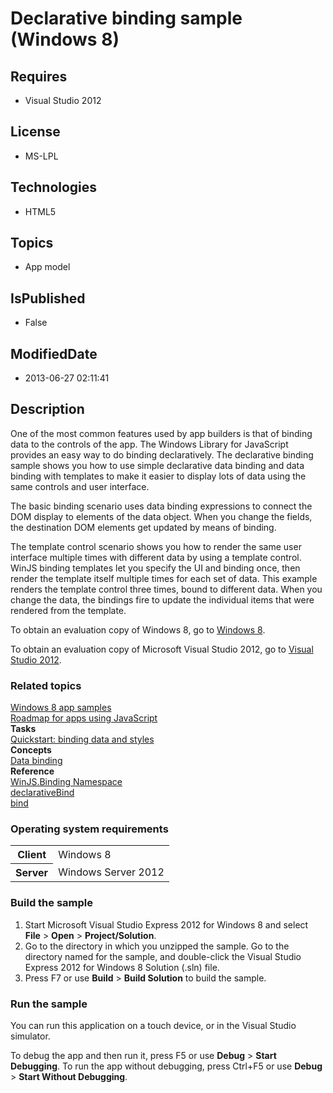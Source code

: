 # Declarative binding sample (Windows 8)
## Requires
* Visual Studio 2012
## License
* MS-LPL
## Technologies
* HTML5
## Topics
* App model
## IsPublished
* False
## ModifiedDate
* 2013-06-27 02:11:41
## Description

<div id="mainSection">
<p></p>
<p>One of the most common features used by app builders is that of binding data to the controls of the app. The Windows Library for JavaScript provides an easy way to do binding declaratively. The declarative binding sample shows you how to use simple declarative
 data binding and data binding with templates to make it easier to display lots of data using the same controls and user interface.</p>
<p>The basic binding scenario uses data binding expressions to connect the DOM display to elements of the data object. When you change the fields, the destination DOM elements get updated by means of binding.</p>
<p>The template control scenario shows you how to render the same user interface multiple times with different data by using a template control. WinJS binding templates let you specify the UI and binding once, then render the template itself multiple times
 for each set of data. This example renders the template control three times, bound to different data. When you change the data, the bindings fire to update the individual items that were rendered from the template.</p>
<p></p>
<p>To obtain an evaluation copy of Windows&nbsp;8, go to <a href="http://go.microsoft.com/fwlink/p/?linkid=241655">
Windows&nbsp;8</a>.</p>
<p>To obtain an evaluation copy of Microsoft Visual Studio&nbsp;2012, go to <a href="http://go.microsoft.com/fwlink/p/?linkid=241656">
Visual Studio&nbsp;2012</a>.</p>
<h3><a id="related_topics"></a>Related topics</h3>
<dl><dt><a href="http://go.microsoft.com/fwlink/p/?LinkID=227694">Windows 8 app samples</a>
</dt><dt><a href="http://msdn.microsoft.com/library/windows/apps/hh465037">Roadmap for apps using JavaScript</a>
</dt><dt><b>Tasks</b> </dt><dt><a href="http://msdn.microsoft.com/library/windows/apps/hh700358">Quickstart: binding data and styles</a>
</dt><dt><b>Concepts</b> </dt><dt><a href="http://msdn.microsoft.com/library/windows/apps/hh758311">Data binding</a>
</dt><dt><b>Reference</b> </dt><dt><a href="http://msdn.microsoft.com/library/windows/apps/br229775">WinJS.Binding Namespace</a>
</dt><dt><a href="http://msdn.microsoft.com/library/windows/apps/hh701577">declarativeBind</a>
</dt><dt><a href="http://msdn.microsoft.com/library/windows/apps/br211857">bind</a> </dt></dl>
<h3>Operating system requirements</h3>
<table>
<tbody>
<tr>
<th>Client</th>
<td><dt>Windows&nbsp;8 </dt></td>
</tr>
<tr>
<th>Server</th>
<td><dt>Windows Server&nbsp;2012 </dt></td>
</tr>
</tbody>
</table>
<h3>Build the sample</h3>
<ol>
<li>Start Microsoft Visual Studio Express&nbsp;2012 for Windows&nbsp;8 and select <b>File</b> &gt;
<b>Open</b> &gt; <b>Project/Solution</b>. </li><li>Go to the directory in which you unzipped the sample. Go to the directory named for the sample, and double-click the Visual Studio Express&nbsp;2012 for Windows&nbsp;8 Solution (.sln) file.
</li><li>Press F7 or use <b>Build</b> &gt; <b>Build Solution</b> to build the sample. </li></ol>
<h3>Run the sample</h3>
<p>You can run this application on a touch device, or in the Visual Studio simulator.</p>
<p>To debug the app and then run it, press F5 or use <b>Debug</b> &gt; <b>Start Debugging</b>. To run the app without debugging, press Ctrl&#43;F5 or use
<b>Debug</b> &gt; <b>Start Without Debugging</b>.</p>
</div>
